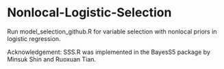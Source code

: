 # Nonlocal-Logistic-Selection

Run model_selection_github.R for variable selection with nonlocal priors in logistic regression.

Acknowledgement: SSS.R was implemented in the BayesS5 package by Minsuk Shin and Ruoxuan Tian.
